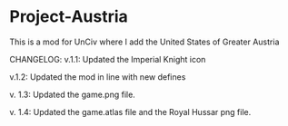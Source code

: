 # Project-Austria
This is a mod for UnCiv where I add the United States of Greater Austria

CHANGELOG: 
v.1.1:
Updated the Imperial Knight icon

v.1.2:
Updated the mod in line with new defines

v. 1.3:
Updated the game.png file.

v. 1.4:
Updated the game.atlas file and the Royal Hussar png file.
